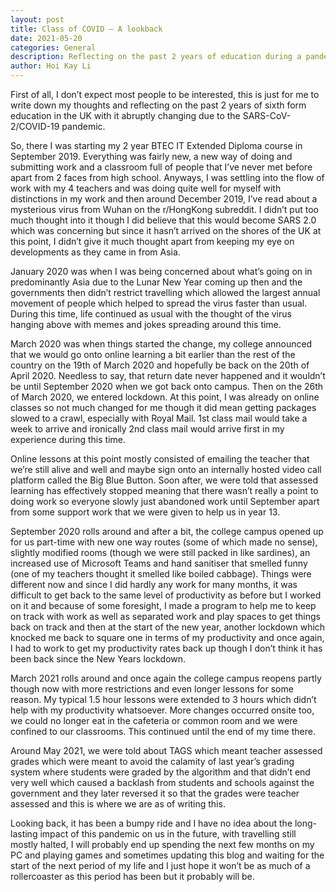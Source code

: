 ```yaml
---
layout: post
title: Class of COVID – A lookback
date: 2021-05-20
categories: General 
description: Reflecting on the past 2 years of education during a pandemic as a BTEC student
author: Hoi Kay Li
---
```

First of all, I don’t expect most people to be interested, this is just for me to write down my thoughts and reflecting on the past 2 years of sixth form education in the UK with it abruptly changing due to the SARS-CoV-2/COVID-19 pandemic. <br>

So, there I was starting my 2 year BTEC IT Extended Diploma course in September 2019. Everything was fairly new, a new way of doing and submitting work and a classroom full of people that I’ve never met before apart from 2 faces from high school. Anyways, I was settling into the flow of work with my 4 teachers and was doing quite well for myself with distinctions in my work and then around December 2019, I’ve read about a mysterious virus from Wuhan on the r/HongKong subreddit. I didn’t put too much thought into it though I did believe that this would become SARS 2.0 which was concerning but since it hasn’t arrived on the shores of the UK at this point, I didn’t give it much thought apart from keeping my eye on developments as they came in from Asia. <br>

January 2020 was when I was being concerned about what’s going on in predominantly Asia due to the Lunar New Year coming up then and the governments then didn’t restrict travelling which allowed the largest annual movement of people which helped to spread the virus faster than usual. During this time, life continued as usual with the thought of the virus hanging above with memes and jokes spreading around this time. <br>

March 2020 was when things started the change, my college announced that we would go onto online learning a bit earlier than the rest of the country on the 19th of March 2020 and hopefully be back on the 20th of April 2020. Needless to say, that return date never happened and it wouldn’t be until September 2020 when we got back onto campus. Then on the 26th of March 2020, we entered lockdown. At this point, I was already on online classes so not much changed for me though it did mean getting packages slowed to a crawl, especially with Royal Mail. 1st class mail would take a week to arrive and ironically 2nd class mail would arrive first in my experience during this time. <br>

Online lessons at this point mostly consisted of emailing the teacher that we’re still alive and well and maybe sign onto an internally hosted video call platform called the Big Blue Button. Soon after, we were told that assessed learning has effectively stopped meaning that there wasn’t really a point to doing work so everyone slowly just abandoned work until September apart from some support work that we were given to help us in year 13. <br>


September 2020 rolls around and after a bit, the college campus opened up for us part-time with new one way routes (some of which made no sense), slightly modified rooms (though we were still packed in like sardines), an increased use of Microsoft Teams and hand sanitiser that smelled funny (one of my teachers thought it smelled like boiled cabbage). Things were different now and since I did hardly any work for many months, it was difficult to get back to the same level of productivity as before but I worked on it and because of some foresight, I made a program to help me to keep on track with work as well as separated work and play spaces to get things back on track and then at the start of the new year, another lockdown which knocked me back to square one in terms of my productivity and once again, I had to work to get my productivity rates back up though I don’t think it has been back since the New Years lockdown. <br>

March 2021 rolls around and once again the college campus reopens partly though now with more restrictions and even longer lessons for some reason. My typical 1.5 hour lessons were extended to 3 hours which didn’t help with my productivity whatsoever. More changes occurred onsite too, we could no longer eat in the cafeteria or common room and we were confined to our classrooms. This continued until the end of my time there. <br>

Around May 2021, we were told about TAGS which meant teacher assessed grades which were meant to avoid the calamity of last year’s grading system where students were graded by the algorithm and that didn’t end very well which caused a backlash from students and schools against the government and they later reversed it so that the grades were teacher assessed and this is where we are as of writing this. <br>

Looking back, it has been a bumpy ride and I have no idea about the long-lasting impact of this pandemic on us in the future, with travelling still mostly halted, I will probably end up spending the next few months on my PC and playing games and sometimes updating this blog and waiting for the start of the next period of my life and I just hope it won’t be as much of a rollercoaster as this period has been but it probably will be. 
